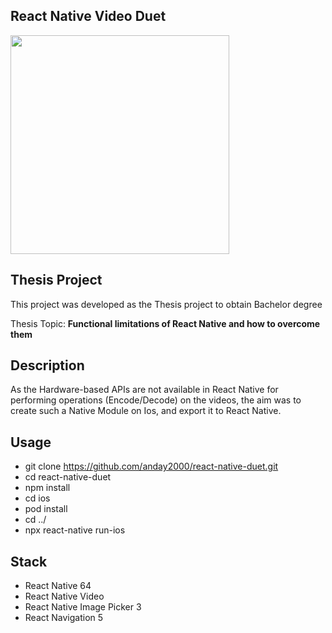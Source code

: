 ## React Native Video Duet

<img src="./public/demo.gif" width="350"/>

## Thesis Project

This project was developed as the Thesis project to obtain Bachelor degree

Thesis Topic: **Functional limitations of React Native and how to overcome them**

## Description

As the Hardware-based APIs are not available in React Native for performing operations (Encode/Decode) on the videos, the aim was to create such a Native Module on Ios, and export it to React Native.

## Usage

- git clone https://github.com/anday2000/react-native-duet.git
- cd react-native-duet
- npm install
- cd ios
- pod install
- cd ../
- npx react-native run-ios

## Stack

- React Native 64
- React Native Video
- React Native Image Picker 3
- React Navigation 5
